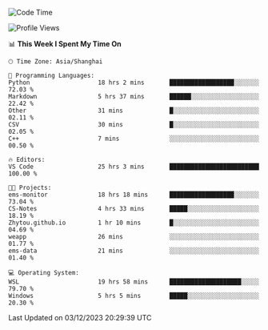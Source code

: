 <!--START_SECTION:waka-->
![Code Time](http://img.shields.io/badge/Code%20Time-1%2C419%20hrs%2051%20mins-blue)

![Profile Views](http://img.shields.io/badge/Profile%20Views-0-blue)

📊 **This Week I Spent My Time On** 

```text
🕑︎ Time Zone: Asia/Shanghai

💬 Programming Languages: 
Python                   18 hrs 2 mins       ██████████████████░░░░░░░   72.03 % 
Markdown                 5 hrs 37 mins       ██████░░░░░░░░░░░░░░░░░░░   22.42 % 
Other                    31 mins             █░░░░░░░░░░░░░░░░░░░░░░░░   02.11 % 
CSV                      30 mins             █░░░░░░░░░░░░░░░░░░░░░░░░   02.05 % 
C++                      7 mins              ░░░░░░░░░░░░░░░░░░░░░░░░░   00.50 % 

🔥 Editors: 
VS Code                  25 hrs 3 mins       █████████████████████████   100.00 % 

🐱‍💻 Projects: 
ems-monitor              18 hrs 18 mins      ██████████████████░░░░░░░   73.04 % 
CS-Notes                 4 hrs 33 mins       █████░░░░░░░░░░░░░░░░░░░░   18.19 % 
Zhytou.github.io         1 hr 10 mins        █░░░░░░░░░░░░░░░░░░░░░░░░   04.69 % 
weapp                    26 mins             ░░░░░░░░░░░░░░░░░░░░░░░░░   01.77 % 
ems-data                 21 mins             ░░░░░░░░░░░░░░░░░░░░░░░░░   01.40 % 

💻 Operating System: 
WSL                      19 hrs 58 mins      ████████████████████░░░░░   79.70 % 
Windows                  5 hrs 5 mins        █████░░░░░░░░░░░░░░░░░░░░   20.30 % 
```


 Last Updated on 03/12/2023 20:29:39 UTC
<!--END_SECTION:waka-->